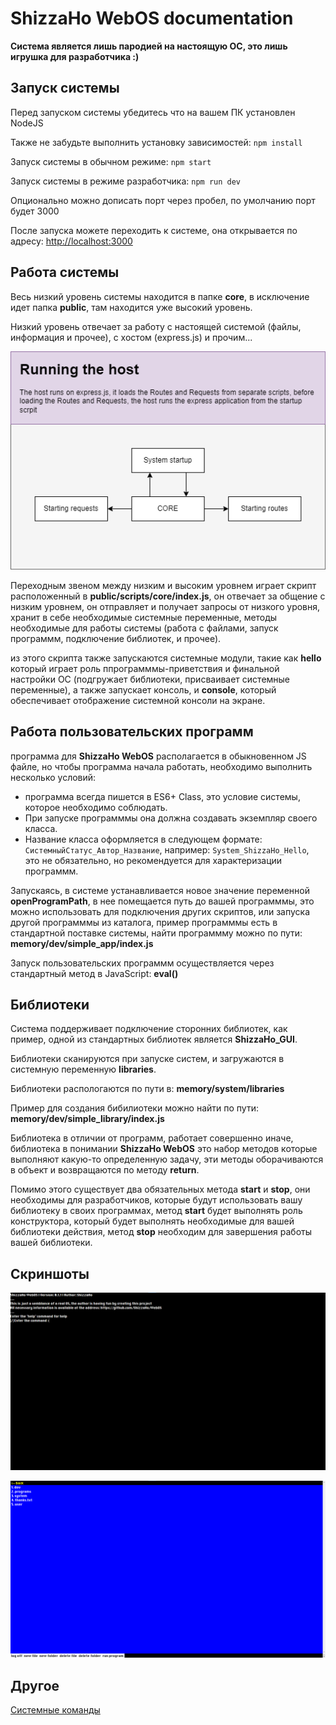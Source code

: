 # ShizzaHo WebOS documentation

**Система является лишь пародией на настоящую ОС, это лишь игрушка для разработчика :)**

## Запуск системы

Перед запуском системы убедитесь что на вашем ПК установлен NodeJS

Также не забудьте выполнить установку зависимостей: ``npm install``

Запуск системы в обычном режиме: ``npm start``

Запуск системы в режиме разработчика: ``npm run dev``

Опционально можно дописать порт через пробел, по умолчанию порт будет 3000

После запуска можете переходить к системе, она открывается по адресу: [http://localhost:3000](http://localhost:3000)

## Работа системы

Весь низкий уровень системы находится в папке **core**, в исключение идет папка **public**, там находится уже высокий уровень.

Низкий уровень отвечает за работу с настоящей системой (файлы, информация и прочее), с хостом (express.js) и прочим...

![image](docs/runningthehost.png)

Переходным звеном между низким и высоким уровнем играет скрипт расположенный в  **public/scripts/core/index.js**, он отвечает за общение с низким уровнем, он отправляет и получает запросы от низкого уровня, хранит в себе необходимые системные переменные, методы необходимые для работы системы (работа с файлами, запуск программм, подключение библиотек, и прочее).

из этого скрипта также запускаются системные модули, такие как **hello** который играет роль ппрограмммы-приветствия и финальной настройки ОС (подгружает библиотеки, присваивает системные переменные), а также запускает консоль, и  **console**, который обеспечивает отображение системной консоли на экране.

## Работа пользовательских программ

программа для **ShizzaHo WebOS** располагается в обыкновенном JS файле, но чтобы программа начала работать, необходимо выполнить несколько условий:

* программа всегда пишется в ES6+ Class, это условие системы, которое необходимо соблюдать.
* При запуске программмы она должна создавать экземпляр своего класса.
* Название класса оформляется в следующем формате: ``СистемныйСтатус_Автор_Название``, например: ``System_ShizzaHo_Hello``, это не обязательно, но рекомендуется для характеризации программм.

Запускаясь, в системе устанавливается новое значение переменной **openProgramPath**, в нее помещается путь до вашей программмы, это можно использовать для подключения других скриптов, или запуска другой программмы из каталога, пример программмы есть в стандартной поставке системы, найти программму можно по пути: **memory/dev/simple_app/index.js**

Запуск пользовательских программм осуществляется через стандартный метод в JavaScript: **eval()**

## Библиотеки

Система поддерживает подключение сторонних библиотек, как пример, одной из стандартных библиотек является **ShizzaHo_GUI**.

Библиотеки сканируются при запуске систем, и загружаются в системную переменную **libraries**.

Библиотеки распологаются по пути в: **memory/system/libraries**

Пример для создания бибилиотеки можно найти по пути: **memory/dev/simple_library/index.js**

Библиотека в отличии от программ, работает совершенно иначе, библиотека в понимании **ShizzaHo WebOS** это набор методов которые выполняют какую-то определенную задачу, эти методы оборачиваются в объект и возвращаются по методу **return**.

Помимо этого существует два обязательных метода **start** и **stop**, они необходимы для разработчиков, которые будут использовать вашу библиотеку в своих программах, метод **start** будет выполнять роль конструктора, который будет выполнять необходимые для вашей библиотеки действия, метод **stop** необходим для завершения работы вашей библиотеки.

## Скриншоты

![image](docs/screen_1.png)

![image](docs/screen_2.png)

## Другое

[Системные команды](docs/ru/system_command.md)